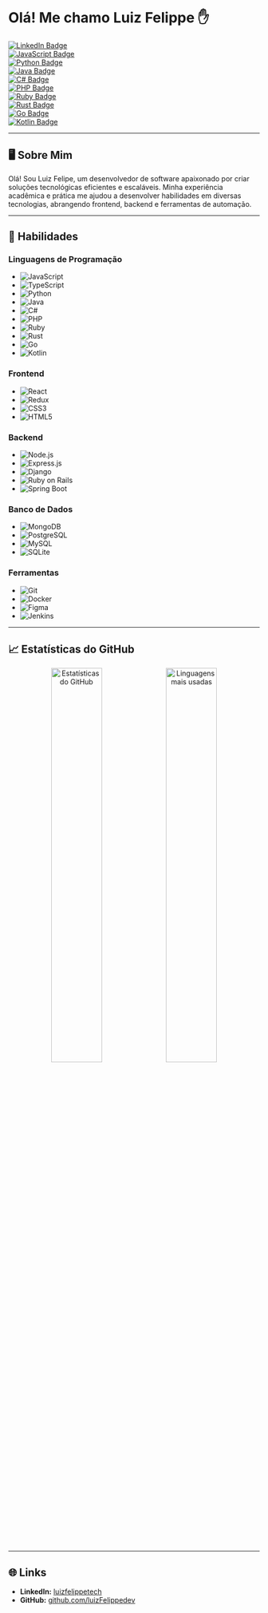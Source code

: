 # Olá! Me chamo Luiz Felippe  ✋

[![LinkedIn Badge](https://img.shields.io/badge/-LinkedIn-blue?style=for-the-badge&logo=linkedin&logoColor=white)](https://www.linkedin.com/in/luizfelippetech/)  
[![JavaScript Badge](https://img.shields.io/badge/-JavaScript-yellow?style=for-the-badge&logo=javascript&logoColor=black)](#)  
[![Python Badge](https://img.shields.io/badge/-Python-3776AB?style=for-the-badge&logo=python&logoColor=white)](#)  
[![Java Badge](https://img.shields.io/badge/-Java-007396?style=for-the-badge&logo=java&logoColor=white)](#)  
[![C# Badge](https://img.shields.io/badge/-C%23-239120?style=for-the-badge&logo=c-sharp&logoColor=white)](#)  
[![PHP Badge](https://img.shields.io/badge/-PHP-777BB4?style=for-the-badge&logo=php&logoColor=white)](#)  
[![Ruby Badge](https://img.shields.io/badge/-Ruby-CC342D?style=for-the-badge&logo=ruby&logoColor=white)](#)  
[![Rust Badge](https://img.shields.io/badge/-Rust-000000?style=for-the-badge&logo=rust&logoColor=white)](#)  
[![Go Badge](https://img.shields.io/badge/-Go-00ADD8?style=for-the-badge&logo=go&logoColor=white)](#)  
[![Kotlin Badge](https://img.shields.io/badge/-Kotlin-0095D5?style=for-the-badge&logo=kotlin&logoColor=white)](#)

---

## 🖥️ Sobre Mim

Olá! Sou Luiz Felipe, um desenvolvedor de software apaixonado por criar soluções tecnológicas eficientes e escaláveis. Minha experiência acadêmica e prática me ajudou a desenvolver habilidades em diversas tecnologias, abrangendo frontend, backend e ferramentas de automação.

---

## 🚀 Habilidades

### Linguagens de Programação
- ![JavaScript](https://img.shields.io/badge/-JavaScript-F7DF1E?style=flat-square&logo=javascript&logoColor=black)
- ![TypeScript](https://img.shields.io/badge/-TypeScript-3178C6?style=flat-square&logo=typescript&logoColor=white)
- ![Python](https://img.shields.io/badge/-Python-3776AB?style=flat-square&logo=python&logoColor=white)
- ![Java](https://img.shields.io/badge/-Java-007396?style=flat-square&logo=java&logoColor=white)
- ![C#](https://img.shields.io/badge/-C%23-239120?style=flat-square&logo=c-sharp&logoColor=white)
- ![PHP](https://img.shields.io/badge/-PHP-777BB4?style=flat-square&logo=php&logoColor=white)
- ![Ruby](https://img.shields.io/badge/-Ruby-CC342D?style=flat-square&logo=ruby&logoColor=white)
- ![Rust](https://img.shields.io/badge/-Rust-000000?style=flat-square&logo=rust&logoColor=white)
- ![Go](https://img.shields.io/badge/-Go-00ADD8?style=flat-square&logo=go&logoColor=white)
- ![Kotlin](https://img.shields.io/badge/-Kotlin-0095D5?style=flat-square&logo=kotlin&logoColor=white)

### Frontend
- ![React](https://img.shields.io/badge/-React-61DAFB?style=flat-square&logo=react&logoColor=white)
- ![Redux](https://img.shields.io/badge/-Redux-764ABC?style=flat-square&logo=redux&logoColor=white)
- ![CSS3](https://img.shields.io/badge/-CSS3-1572B6?style=flat-square&logo=css3&logoColor=white)
- ![HTML5](https://img.shields.io/badge/-HTML5-E34F26?style=flat-square&logo=html5&logoColor=white)

### Backend
- ![Node.js](https://img.shields.io/badge/-Node.js-339933?style=flat-square&logo=node.js&logoColor=white)
- ![Express.js](https://img.shields.io/badge/-Express.js-000000?style=flat-square&logo=express&logoColor=white)
- ![Django](https://img.shields.io/badge/-Django-092E20?style=flat-square&logo=django&logoColor=white)
- ![Ruby on Rails](https://img.shields.io/badge/-Ruby%20on%20Rails-CC0000?style=flat-square&logo=ruby-on-rails&logoColor=white)
- ![Spring Boot](https://img.shields.io/badge/-Spring%20Boot-6DB33F?style=flat-square&logo=spring&logoColor=white)

### Banco de Dados
- ![MongoDB](https://img.shields.io/badge/-MongoDB-47A248?style=flat-square&logo=mongodb&logoColor=white)
- ![PostgreSQL](https://img.shields.io/badge/-PostgreSQL-336791?style=flat-square&logo=postgresql&logoColor=white)
- ![MySQL](https://img.shields.io/badge/-MySQL-4479A1?style=flat-square&logo=mysql&logoColor=white)
- ![SQLite](https://img.shields.io/badge/-SQLite-003B57?style=flat-square&logo=sqlite&logoColor=white)

### Ferramentas
- ![Git](https://img.shields.io/badge/-Git-F05032?style=flat-square&logo=git&logoColor=white)
- ![Docker](https://img.shields.io/badge/-Docker-2496ED?style=flat-square&logo=docker&logoColor=white)
- ![Figma](https://img.shields.io/badge/-Figma-F24E1E?style=flat-square&logo=figma&logoColor=white)
- ![Jenkins](https://img.shields.io/badge/-Jenkins-D24939?style=flat-square&logo=jenkins&logoColor=white)

---


## 📈 Estatísticas do GitHub

<p align="center">
  <img src="https://github-readme-stats.vercel.app/api?username=luizFelippedev&show_icons=true&theme=radical" alt="Estatísticas do GitHub" width="45%"/>
  <img src="https://github-readme-stats.vercel.app/api/top-langs/?username=luizFelippedev&layout=compact&theme=radical" alt="Linguagens mais usadas" width="45%"/>
</p>

---

## 🌐 Links

- **LinkedIn:** [luizfelippetech](https://www.linkedin.com/in/luizfelippetech/)  
- **GitHub:** [github.com/luizFelippedev](https://github.com/luizFelippedev)  
